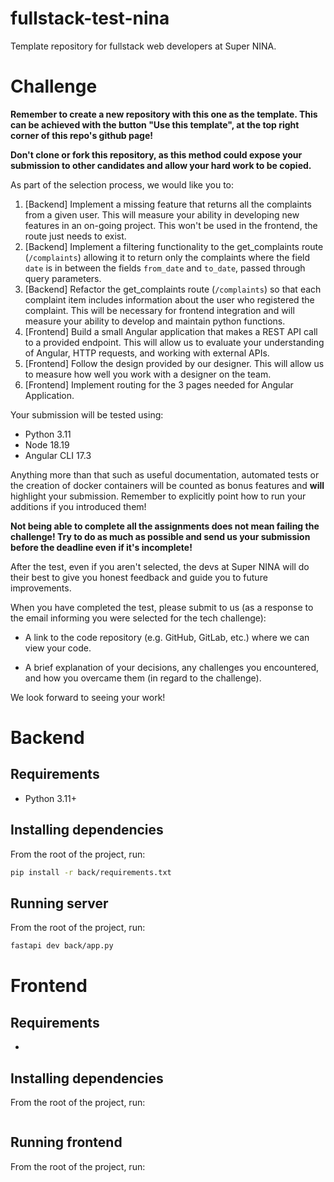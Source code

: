 # fullstack-test-nina
Template repository for fullstack web developers at Super NINA.

# Challenge
**Remember to create a new repository with this one as the template. This can be achieved with the button "Use this template", at the top right corner of this repo's github page!**

**Don't clone or fork this repository, as this method could expose your submission to other candidates and allow your hard work to be copied.**

As part of the selection process, we would like you to:

1. [Backend] Implement a missing feature that returns all the complaints from a given user. This will measure your ability in developing new features in an on-going project. This won't be used in the frontend, the route just needs to exist.
2. [Backend] Implement a filtering functionality to the get_complaints route (```/complaints```) allowing it to return only the complaints where the field ```date``` is in between the fields ```from_date``` and ```to_date```, passed through query parameters.
3. [Backend] Refactor the get_complaints route (```/complaints```) so that each complaint item includes information about the user who registered the complaint. This will be necessary for frontend integration and will measure your ability to develop and maintain python functions.
4. [Frontend] Build a small Angular application that makes a REST API call to a provided endpoint. This will allow us to evaluate your understanding of Angular, HTTP requests, and working with external APIs.
5. [Frontend] Follow the design provided by our designer. This will allow us to measure how well you work with a designer on the team.
6. [Frontend] Implement routing for the 3 pages needed for Angular Application.

Your submission will be tested using:
- Python 3.11
- Node 18.19
- Angular CLI 17.3

<!-- - Connect to a web socket and display real time notifications as pop-ups. This will allow us to evaluate your understandings of websockets and data streaming. -->

Anything more than that such as useful documentation, automated tests or the creation of docker containers will be counted as bonus features and **will** highlight your submission. Remember to explicitly point how to run your additions if you introduced them!

**Not being able to complete all the assignments does not mean failing the challenge! Try to do as much as possible and send us your submission before the deadline even if it's incomplete!**

After the test, even if you aren't selected, the devs at Super NINA will do their best to give you honest feedback and guide you to future improvements.

When you have completed the test, please submit to us (as a response to the email informing you were selected for the tech challenge):

- A link to the code repository (e.g. GitHub, GitLab, etc.) where we can view your code.


- A brief explanation of your decisions, any challenges you encountered, and how you overcame them (in regard to the challenge).

We look forward to seeing your work!

# Backend
## Requirements
- Python 3.11+

## Installing dependencies
From the root of the project, run:
```sh
pip install -r back/requirements.txt
```

## Running server
From the root of the project, run:
```sh
fastapi dev back/app.py
```

# Frontend
## Requirements
-

## Installing dependencies
From the root of the project, run:
```sh

```

## Running frontend
From the root of the project, run:
```sh

```